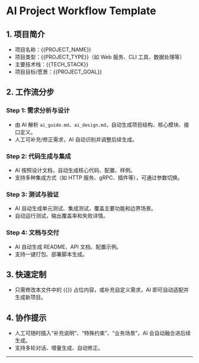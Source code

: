 # AI Project Workflow Template

## 1. 项目简介
- 项目名称：{{PROJECT_NAME}}
- 项目类型：{{PROJECT_TYPE}}（如 Web 服务、CLI 工具、数据处理等）
- 主要技术栈：{{TECH_STACK}}
- 项目目标/愿景：{{PROJECT_GOAL}}

## 2. 工作流分步
### Step 1: 需求分析与设计
- 由 AI 解析 `ai_guide.md`、`ai_design.md`，自动生成项目结构、核心模块、接口定义。
- 人工可补充/修正需求，AI 自动识别并调整后续生成。

### Step 2: 代码生成与集成
- AI 按照设计文档，自动生成核心代码、配置、样例。
- 支持多种集成方式（如 HTTP 服务、gRPC、插件等），可通过参数切换。

### Step 3: 测试与验证
- AI 自动生成单元测试、集成测试，覆盖主要功能和边界场景。
- 自动运行测试，输出覆盖率和失败详情。

### Step 4: 文档与交付
- AI 自动生成 README、API 文档、配置示例。
- 支持一键打包、部署脚本生成。

## 3. 快速定制
- 只需修改本文件中的 {{}} 占位内容，或补充自定义需求，AI 即可自动适配并生成新项目。

## 4. 协作提示
- 人工可随时插入“补充说明”、“特殊约束”、“业务场景”，AI 会自动融合进后续生成。
- 支持多轮对话、增量生成、自动修正。

---